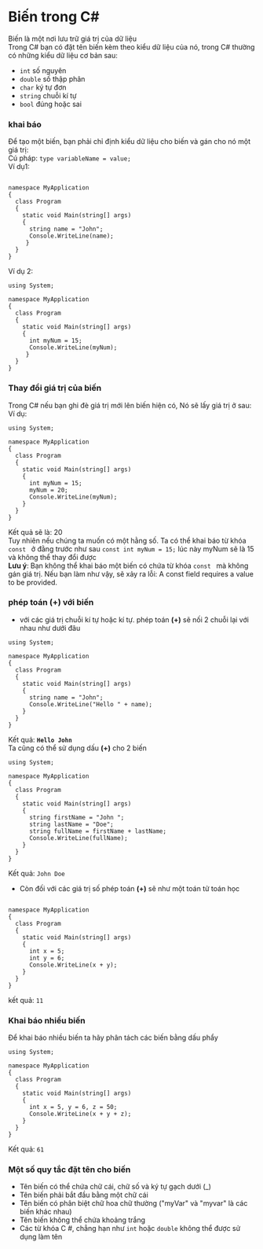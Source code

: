 # Biến trong C#
Biến là một nơi lưu trữ giá trị của dữ liệu  
Trong C# bạn có đặt tên biến kèm theo kiểu dữ liệu của nó, trong C# thường có những kiểu dữ liệu cơ bản sau:  
- `int` số nguyên  
- `double` số thập phân  
- `char` ký tự đơn  
- `string` chuỗi kí tự  
- `bool` đúng hoặc sai  
### khai báo
Để tạo một biến, bạn phải chỉ định kiểu dữ liệu cho biến và gán cho nó một giá trị:   
Cú pháp: `type variableName = value;`  
Ví dụ1: 
```using System;

namespace MyApplication
{
  class Program
  {
    static void Main(string[] args)
    {
      string name = "John";
      Console.WriteLine(name);  
     }
  }
}
```
Ví dụ 2: 
```
using System;

namespace MyApplication
{
  class Program
  {
    static void Main(string[] args)
    {
      int myNum = 15;
      Console.WriteLine(myNum);
     }
  }
}
```
### Thay đổi giá trị của biến  
Trong C# nếu bạn ghi đè giá trị mới lên biến hiện có, Nó sẽ lấy giá trị ở sau:  
Ví dụ:  
```
using System;

namespace MyApplication
{
  class Program
  {
    static void Main(string[] args)
    {
      int myNum = 15;
      myNum = 20;
      Console.WriteLine(myNum);
    }
  }
}

```
Kết quả sẽ là: 20  
Tuy nhiên nếu chúng ta muốn có một hằng số. Ta có thể khai báo từ khóa `const ` ở đằng trước như sau `const int myNum = 15;` lúc này myNum sẽ là 15 và không thể thay đổi được  
**Lưu ý**: Bạn không thể khai báo một biến có chứa từ khóa `const ` mà không gán giá trị. Nếu bạn làm như vậy, sẽ xảy ra lỗi: A const field requires a value to be provided.  
### phép toán (+) với biến  
- với các giá trị chuỗi kí tự hoặc kí tự. phép toán **(+)** sẽ nối 2 chuỗi lại với nhau như dưới đâu  
```
using System;

namespace MyApplication
{
  class Program
  {
    static void Main(string[] args)
    {
      string name = "John";
      Console.WriteLine("Hello " + name);
    }
  }
}
```
Kết quả: **`Hello John`**  
Ta cũng có thể sử dụng dấu **(+)** cho 2 biến  
```
using System;

namespace MyApplication
{
  class Program
  {
    static void Main(string[] args)
    {
      string firstName = "John ";
      string lastName = "Doe";
      string fullName = firstName + lastName;
      Console.WriteLine(fullName);
    }
  }
}
```
Kết quả: `John Doe`  
- Còn đối với các giá trị số phép toán **(+)** sẽ như một toán tử toán học  
```using System;

namespace MyApplication
{
  class Program
  {
    static void Main(string[] args)
    {
      int x = 5;
      int y = 6;
      Console.WriteLine(x + y);
    }
  }
}
```
kết quả: `11`  

### Khai báo nhiều biến  
Để khai báo nhiều biến ta hãy phân tách các biến bằng dấu phẩy  
```
using System;

namespace MyApplication
{
  class Program
  {
    static void Main(string[] args)
    {
      int x = 5, y = 6, z = 50;
      Console.WriteLine(x + y + z);
    }
  }
}
```
Kết quả: `61`  
### Một số quy tắc đặt tên cho biến  
- Tên biến có thể chứa chữ cái, chữ số và ký tự gạch dưới (_)  
- Tên biến phải bắt đầu bằng một chữ cái  
- Tên biến có phân biệt chữ hoa chữ thường ("myVar" và "myvar" là các biến khác nhau)
- Tên biến không thể chứa khoảng trắng  
- Các từ khóa C #, chẳng hạn như `int` hoặc `double` không thể được sử dụng làm tên







